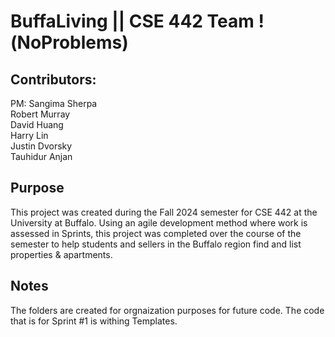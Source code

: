 # BuffaLiving || CSE 442 Team !(NoProblems)
## Contributors:
PM: Sangima Sherpa <br />
Robert Murray <br />
David Huang <br />
Harry Lin <br />
Justin Dvorsky <br />
Tauhidur Anjan <br />

## Purpose
This project was created during the Fall 2024 semester for CSE 442 at the University at Buffalo.
Using an agile development method where work is assessed in Sprints, this project was completed over the course of the semester to help students and sellers in the Buffalo region find and list properties & apartments. 


## Notes
The folders are created for orgnaization purposes for future code. The code that is for Sprint #1 is withing Templates. 
